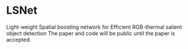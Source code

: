 # LSNet
Light-weight Spatial boosting network for Efficient RGB-thermal salient object detection
The paper and code will be public until the paper is accepted.
